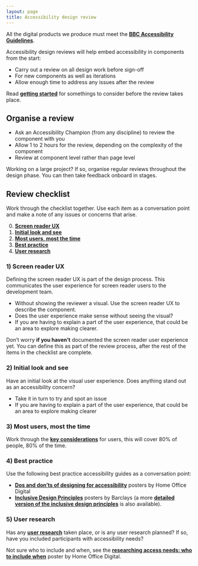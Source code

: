 ```yaml
---
layout: page
title: Accessibility design review
---
```

All the digital products we produce must meet the **[BBC Accessibility Guidelines](https://www.bbc.co.uk/accessibility/forproducts/)**. 

Accessibility design reviews will help embed accessibility in components from the start:

- Carry out a review on all design work before sign-off
- For new components as well as iterations
- Allow enough time to address any issues after the review

Read **[getting started](https://www.bbc.co.uk/gel/guidelines/how-to-design-for-accessibility#getting-started)** for somethings to consider before the review takes place.

## Organise a review
- Ask an Accessibility Champion (from any discipline) to review the component with you
- Allow 1 to 2 hours for the review, depending on the complexity of the component
- Review at component level rather than page level

Working on a large project? If so, organise regular reviews throughout the design phase. You can then take feedback onboard in stages.

## Review checklist
Work through the checklist together. Use each item as a conversation point and make a note of any issues or concerns that arise.

0. **[Screen reader UX](#screen-reader-ux)**
1. **[Initial look and see](#initial-look-and-see)**
2. **[Most users, most the time](#most-users-most-the-time)**
3. **[Best practice](#best-practice)**
4. **[User research](#user-research)**

### 1) Screen reader UX
Defining the screen reader UX is part of the design process. This communicates the user experience for screen reader users to the development team.

- Without showing the reviewer a visual. Use the screen reader UX to describe the component.
- Does the user experience make sense without seeing the visual?
- If you are having to explain a part of the user experience, that could be an area to explore making clearer.

Don’t worry **if you haven’t** documented the screen reader user experience yet. You can define this as part of the review process, after the rest of the items in the checklist are complete.

### 2) Initial look and see
Have an initial look at the visual user experience. Does anything stand out as an accessibility concern?

- Take it in turn to try and spot an issue
- If you are having to explain a part of the user experience, that could be an area to explore making clearer

### 3) Most users, most the time
Work through the **[key considerations](https://www.bbc.co.uk/gel/guidelines/how-to-design-for-accessibility#key-considerations)** for users, this will cover 80% of people, 80% of the time. 

### 4) Best practice
Use the following best practice accessibility guides as a conversation point:

- **[Dos and don’ts of designing for accessibility](https://github.com/UKHomeOffice/posters/blob/master/accessibility/dos-donts/posters_en-UK/accessibility-posters-set.pdf)** posters by Home Office Digital
- **[Inclusive Design Principles](https://inclusivedesignprinciples.org/posters/single.pdf)** posters by Barclays (a more **[detailed version of the inclusive design principles](https://inclusivedesignprinciples.org/posters/multiple.pdf)** is also available).

### 5) User research
Has any **[user research](https://www.bbc.co.uk/gel/guidelines/how-to-design-for-accessibility#user-testing)** taken place, or is any user research planned? If so, have you included participants with accessibility needs? 

Not sure who to include and when, see the **[researching access needs: who to include when](https://github.com/UKHomeOffice/posters/blob/master/accessibility/researching-access-needs/Research-who_to_include_when%3F.pdf)** poster by Home Office Digital.
